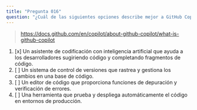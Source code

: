 ```yaml
---
title: "Pregunta 016"
question: "¿Cuál de las siguientes opciones describe mejor a GitHub Copilot?"
---
```



> https://docs.github.com/en/copilot/about-github-copilot/what-is-github-copilot
1. [x] Un asistente de codificación con inteligencia artificial que ayuda a los desarrolladores sugiriendo código y completando fragmentos de código.
1. [ ] Un sistema de control de versiones que rastrea y gestiona los cambios en una base de código.
1. [ ] Un editor de código que proporciona funciones de depuración y verificación de errores.
1. [ ] Una herramienta que prueba y despliega automáticamente el código en entornos de producción.
